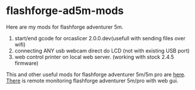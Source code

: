 # flashforge-ad5m-mods

Here are my mods for flashforge adventurer 5m.
1) start/end gcode for orcaslicer 2.0.0.dev(usefull with sending files over wifi)
2) connecting ANY usb webcam direct do LCD (not with existing USB port)
3) web control printer on local web server. (working with stock 2.4.5 firmware)

This and other useful mods for flashforge adventurer 5m/5m pro are [here](https://github.com/g992/flashforge-ad5m-5mpro-research).
[There](https://github.com/IgorZyktin/FlashForgeAdventurer5MAPI) is remote monitoring flashforge adventurer 5m/pro with web gui. 
